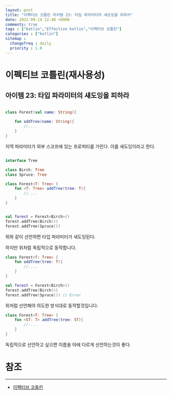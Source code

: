 ```yaml
---
layout: post
title: "이펙티브 코틀린 아이템 23: 타입 파라미터의 섀도잉을 피하라"
date: 2022-09-14 22:40 +0900
comments: true
tags : ["kotlin","Effective kotlin","이펙티브 코틀린"]
categories : ["kotlin"]
sitemap :
  changefreq : daily
  priority : 1.0
---
```


# 이펙티브 코틀린(재사용성)
## 아이템 23: 타입 파라미터의 섀도잉을 피하라

```kotlin

class Forest(val name: String){
    
    fun addTree(name: String){
        //....
    }
}

```
지역 파라미터가 외부 스코프에 있는 프로퍼티를 가린다. 이를 새도잉이라고 한다.

```kotlin

interface Tree

class Birch: Tree
class Spruce: Tree

class Forest<T: Tree> {
    fun <T: Tree> addTree(tree: T){
        //....
    } 
}


val forest = Forest<Birch>()
forest.addTree(Birch())
forest.addTree(Spruce())

```
위와 같이 선언하면 타입 파라미터가 새도잉된다.

하지만 위처럼 독립적으로 동작합니다.

```kotlin
class Forest<T: Tree> {
    fun addTree(tree: T){
        //....
    } 
}

val forest = Forest<Birch>()
forest.addTree(Birch())
forest.addTree(Spruce()) // Error
```
위처럼 선언해야 의도한 방식대로 동작할것입니다.

```kotlin
class Forest<T: Tree> {
    fun <ST: T> addTree(tree: ST){
        //....
    } 
}
```
독립적으로 선언하고 싶으면 이름을 아에 다르게 선언하는것이 좋다.

# 참조

-----
* [이펙티브 코틀린](http://www.yes24.com/Product/Goods/106225986)
